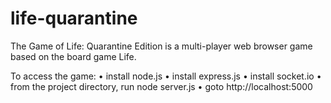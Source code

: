 # life-quarantine
The Game of Life: Quarantine Edition is a multi-player web browser game based on the board game Life.

To access the game:
• install node.js
• install express.js
• install socket.io
• from the project directory, run node server.js
• goto http://localhost:5000
